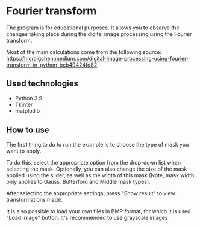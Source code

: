 # Fourier transform
The program is for educational purposes. It allows you to observe the changes
taking place during the digital image processing using the Fourier transform.

Most of the main calculations come from the following source:
https://hicraigchen.medium.com/digital-image-processing-using-fourier-transform-in-python-bcb49424fd82

## Used technologies
- Python 3.9
- Tkinter
- matplotlib

## How to use
The first thing to do to run the example is to choose the type of mask 
you want to apply.

To do this, select the appropriate option from the drop-down list when 
selecting the mask. Optionally, you can also change
the size of the mask applied using the slider, as well as the width of 
this mask (Note,
mask width only applies to Gauss, Butterford and Middle mask types).

After selecting the appropriate settings, press "Show result" to view
transformations made.

It is also possible to load your own files in BMP format, for which it is used
"Load image" button. It's recommended to use grayscale images

